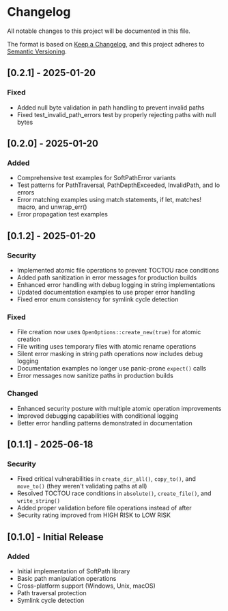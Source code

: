 # Changelog

All notable changes to this project will be documented in this file.

The format is based on [Keep a Changelog](https://keepachangelog.com/en/1.0.0/),
and this project adheres to [Semantic Versioning](https://semver.org/spec/v2.0.0.html).

## [0.2.1] - 2025-01-20

### Fixed
- Added null byte validation in path handling to prevent invalid paths
- Fixed test_invalid_path_errors test by properly rejecting paths with null bytes

## [0.2.0] - 2025-01-20

### Added
- Comprehensive test examples for SoftPathError variants
- Test patterns for PathTraversal, PathDepthExceeded, InvalidPath, and Io errors
- Error matching examples using match statements, if let, matches! macro, and unwrap_err()
- Error propagation test examples

## [0.1.2] - 2025-01-20

### Security
- Implemented atomic file operations to prevent TOCTOU race conditions
- Added path sanitization in error messages for production builds
- Enhanced error handling with debug logging in string implementations
- Updated documentation examples to use proper error handling
- Fixed error enum consistency for symlink cycle detection

### Fixed
- File creation now uses `OpenOptions::create_new(true)` for atomic creation
- File writing uses temporary files with atomic rename operations
- Silent error masking in string path operations now includes debug logging
- Documentation examples no longer use panic-prone `expect()` calls
- Error messages now sanitize paths in production builds

### Changed
- Enhanced security posture with multiple atomic operation improvements
- Improved debugging capabilities with conditional logging
- Better error handling patterns demonstrated in documentation

## [0.1.1] - 2025-06-18

### Security
- Fixed critical vulnerabilities in `create_dir_all()`, `copy_to()`, and `move_to()` (they weren't validating paths at all)
- Resolved TOCTOU race conditions in `absolute()`, `create_file()`, and `write_string()`
- Added proper validation before file operations instead of after
- Security rating improved from HIGH RISK to LOW RISK

## [0.1.0] - Initial Release

### Added
- Initial implementation of SoftPath library
- Basic path manipulation operations
- Cross-platform support (Windows, Unix, macOS)
- Path traversal protection
- Symlink cycle detection